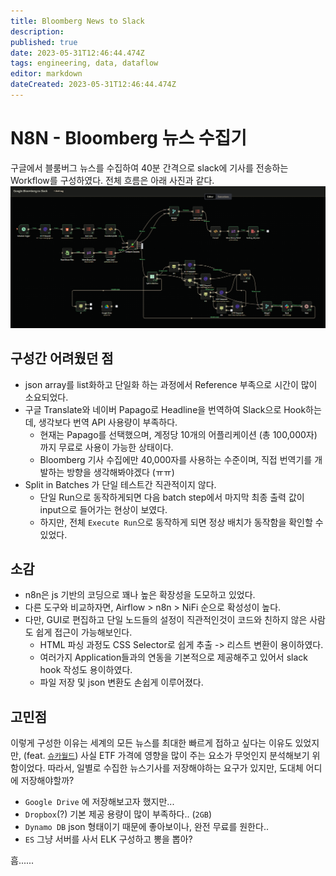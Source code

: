 ```yaml
---
title: Bloomberg News to Slack
description: 
published: true
date: 2023-05-31T12:46:44.474Z
tags: engineering, data, dataflow
editor: markdown
dateCreated: 2023-05-31T12:46:44.474Z
---
```


# N8N - Bloomberg 뉴스 수집기
구글에서 블룸버그 뉴스를 수집하여 40분 간격으로 slack에 기사를 전송하는 Workflow를 구성하였다.
전체 흐름은 아래 사진과 같다.
![n8n.png](/n8n.png)

## 구성간 어려웠던 점
- json array를 list화하고 단일화 하는 과정에서 Reference 부족으로 시간이 많이 소요되었다.
- 구글 Translate와 네이버 Papago로 Headline을 번역하여 Slack으로 Hook하는데, 생각보다 번역 API 사용량이 부족하다.
   - 현재는 Papago를 선택했으며, 계정당 10개의 어플리케이션 (총 100,000자) 까지 무료로 사용이 가능한 상태이다.
   - Bloomberg 기사 수집에만 40,000자를 사용하는 수준이며, 직접 번역기를 개발하는 방향을 생각해봐야겠다 (ㅠㅠ)
- Split in Batches 가 단일 테스트간 직관적이지 않다.
   - 단일 Run으로 동작하게되면 다음 batch step에서 마지막 최종 출력 값이 input으로 들어가는 현상이 보였다.
   - 하지만, 전체 `Execute Run`으로 동작하게 되면 정상 배치가 동작함을 확인할 수 있었다.
   
## 소감
- n8n은 js 기반의 코딩으로 꽤나 높은 확장성을 도모하고 있었다.
- 다른 도구와 비교하자면, Airflow > n8n > NiFi 순으로 확성성이 높다.
- 다만, GUI로 편집하고 단일 노드들의 설정이 직관적인것이 코드와 친하지 않은 사람도 쉽게 접근이 가능해보인다.
   - HTML 파싱 과정도 CSS Selector로 쉽게 추출 -> 리스트 변환이 용이하였다.
   - 여러가지 Application들과의 연동을 기본적으로 제공해주고 있어서 slack hook 작성도 용이하였다.
   - 파일 저장 및 json 변환도 손쉽게 이루어졌다.
   
## 고민점
이렇게 구성한 이유는 세계의 모든 뉴스를 최대한 빠르게 접하고 싶다는 이유도 있었지만, (feat. [`슈카월드`](https://www.youtube.com/@syukaworld))
사실 ETF 가격에 영향을 많이 주는 요소가 무엇인지 분석해보기 위함이었다.
따라서, 일별로 수집한 뉴스기사를 저장해야하는 요구가 있지만, 도대체 어디에 저장해야할까?
   - `Google Drive` 에 저장해보고자 했지만...
   - `Dropbox`(?) 기본 제공 용량이 많이 부족하다.. (`2GB`)
   - `Dynamo DB` json 형태이기 때문에 좋아보이나, 완전 무료를 원한다..
   - `ES` 그냥 서버를 사서 ELK 구성하고 뽕을 뽑아?
   
흠......
